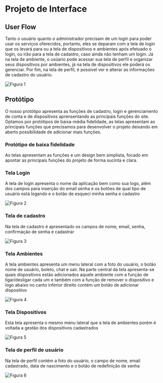 
# Projeto de Interface

## User Flow

Tanto o usuário quanto o administrador precisam de um login para poder usar os serviços oferecidos, portanto, eles se deparam com a tela de login que os levará para ou a tela de dispositivos e ambientes após efetuado o login, ou irão para a tela de cadastro, caso ainda não tenham um login. Já na tela de ambiente, o usúario pode acessar sua tela de perfil e organizar seus dispositivos por ambientes, já na tela de dispositivos ele poderá os gerenciar. Por fim, na tela de perfil, é possível ver e alterar as informações de cadastro do usuário.


<img src="https://i.ibb.co/ZYY7Dqs/Prot-tipo-IOT-UNity-ver-1.png" alt="Figura 1">

## Protótipo

O nosso protótipo apresenta as funções de cadastro, login e gerenciamento de conta e de dispositivos aprensentando as principais funções do site. Optamos por protótipos de baixa-média fidelidade, as telas apresentam as principais funções que precisamos para desenvolver o projeto deixando em aberto possibilidade de adicionar mais funções.







### Protótipo de baixa fidelidade

As telas apresentam as funções e um design bem simplista, focado em apontar as principais funções do projeto de forma sucinta e clara.
 

### Tela Login

A tela de login apresenta o nome da aplicação bem como sua logo, além dos campos para inserção do email senha e os botôes de qual tipo de usuário está logando e o botão de esqueci minha senha e cadastro

<img src="https://i.ibb.co/hd839h7/Desktop-2.png" alt="Figura 2"/>


### Tela de cadastro 

Na tela de cadastro é apresentado os campos de nome, email, senha, confirmação de senha e cadastrar

<img src="https://i.ibb.co/cgjDJD0/Desktop-3.png" alt="Figura 3"/> 

### Tela Ambientes

A tela ambientes apresenta um menu lateral com a foto do usuário, o botão nome de usuário, boleto, chat e sair. Na parte central da tela apresenta-se quais dispositivos estão adicionados aquele ambiente com a função de ligar/desligar cada um e também com a função de remover o dispositivo e logo abaixo no canto inferior direito contém um botão de adicionar dispositivo


<img src="https://i.ibb.co/NmXN5SS/Desktop-4.png" alt="Figura 4"/>

### Tela Dispositivos 

Esta tela apresenta o mesmo menu lateral que a tela de ambientes porém é voltada a gestão dos dispositivos cadastrados 

<img src="https://i.ibb.co/sPFJL6f/Desktop-5.png" alt="Figura 5"/>


### Tela de perfil de usuário

Na tela de perfil contém a foto do usuário, o campo de nome, email cadastrado, data de nascimento e o botão de redefinição de senha


<img src="https://i.ibb.co/2NpxWV6/Desktop-6.png" alt="Figura 6"/> 



